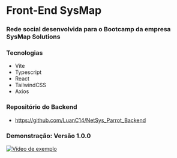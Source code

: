 # Front-End SysMap
### Rede social desenvolvida para o Bootcamp da empresa SysMap Solutions

### Tecnologias
- Vite
- Typescript
- React
- TailwindCSS
- Axios

### Repositório do Backend
- https://github.com/LuanC14/NetSys_Parrot_Backend

### Demonstração: Versão 1.0.0
[![Vídeo de exemplo](https://youtu.be/lMehuiGR5DE)](https://youtu.be/lMehuiGR5DE)


